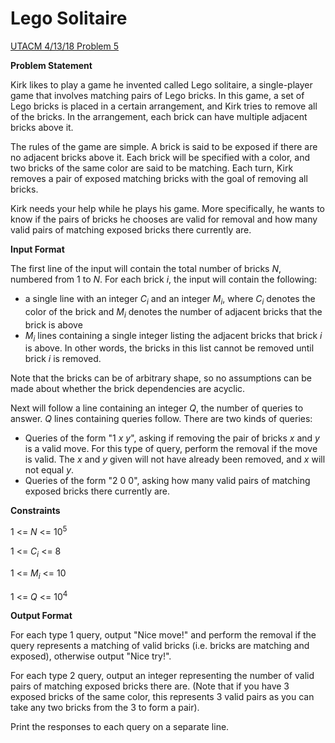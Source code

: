# Lego Solitaire
[UTACM 4/13/18 Problem 5](https://www.hackerrank.com/contests/acm-41318/challenges/lego-solitaire)

**Problem Statement**

Kirk likes to play a game he invented called Lego solitaire, a single-player game that involves matching pairs of Lego bricks. In this game, a set of Lego bricks is placed in a certain arrangement, and Kirk tries to remove all of the bricks. In the arrangement, each brick can have multiple adjacent bricks above it.

The rules of the game are simple. A brick is said to be exposed if there are no adjacent bricks above it. Each brick will be specified with a color, and two bricks of the same color are said to be matching. Each turn, Kirk removes a pair of exposed matching bricks with the goal of removing all bricks.

Kirk needs your help while he plays his game. More specifically, he wants to know if the pairs of bricks he chooses are valid for removal and how many valid pairs of matching exposed bricks there currently are.

**Input Format**

The first line of the input will contain the total number of bricks *N*, numbered from 1 to *N*. For each brick *i*, the input will contain the following:

- a single line with an integer *C<sub>i</sub>* and an integer *M<sub>i</sub>*, where *C<sub>i</sub>* denotes the color of the brick and *M<sub>i</sub>* denotes the number of adjacent bricks that the brick is above
- *M<sub>i</sub>* lines containing a single integer listing the adjacent bricks that brick *i* is above. In other words, the bricks in this list cannot be removed until brick *i* is removed.

Note that the bricks can be of arbitrary shape, so no assumptions can be made about whether the brick dependencies are acyclic.

Next will follow a line containing an integer *Q*, the number of queries to answer. *Q* lines containing queries follow. There are two kinds of queries:

- Queries of the form "1 *x* *y*", asking if removing the pair of bricks *x* and *y* is a valid move. For this type of query, perform the removal if the move is valid. The *x* and *y* given will not have already been removed, and *x* will not equal *y*.
- Queries of the form "2 0 0", asking how many valid pairs of matching exposed bricks there currently are.

**Constraints**

1 <= *N* <= 10<sup>5</sup>

1 <= *C<sub>i</sub>* <= 8

1 <= *M<sub>i</sub>* <= 10

1 <= *Q* <= 10<sup>4</sup>

**Output Format**

For each type 1 query, output "Nice move!" and perform the removal if the query represents a matching of valid bricks (i.e. bricks are matching and exposed), otherwise output "Nice try!".

For each type 2 query, output an integer representing the number of valid pairs of matching exposed bricks there are. (Note that if you have 3 exposed bricks of the same color, this represents 3 valid pairs as you can take any two bricks from the 3 to form a pair).

Print the responses to each query on a separate line.
